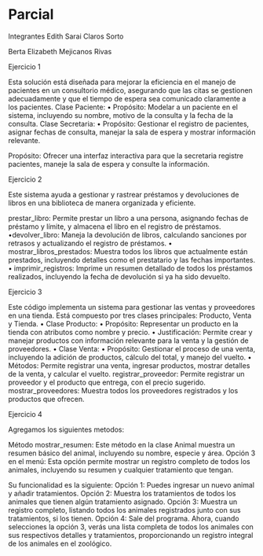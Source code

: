 # Parcial
Integrantes 
Edith Sarai Claros Sorto

Berta Elizabeth Mejicanos Rivas 

Ejercicio 1

Esta solución está diseñada para mejorar la eficiencia en el manejo de pacientes en un consultorio médico, 
asegurando que las citas se gestionen adecuadamente y que el tiempo de espera sea comunicado claramente a los pacientes.
Clase Paciente:
•	Propósito: Modelar a un paciente en el sistema, incluyendo su nombre, motivo de la consulta y la fecha de la consulta.
Clase Secretaria:
•	Propósito: Gestionar el registro de pacientes, asignar fechas de consulta, manejar la sala de espera y mostrar información relevante.

Propósito: Ofrecer una interfaz interactiva para que la secretaria registre pacientes, maneje la sala de espera y consulte la información.

Ejercicio 2

Este sistema ayuda a gestionar y rastrear préstamos y devoluciones de libros en una biblioteca de manera organizada y eficiente.

prestar_libro: Permite prestar un libro a una persona, asignando fechas de préstamo y límite, y almacena el libro en el registro de préstamos.
•devolver_libro: Maneja la devolución de libros, calculando sanciones por retrasos y actualizando el registro de préstamos.
•  mostrar_libros_prestados: Muestra todos los libros que actualmente están prestados, incluyendo detalles como el prestatario y las fechas importantes.
•  imprimir_registros: Imprime un resumen detallado de todos los préstamos realizados, incluyendo la fecha de devolución si ya ha sido devuelto.

Ejercicio 3 

Este código implementa un sistema para gestionar las ventas y proveedores en una tienda. Está compuesto por tres clases principales: Producto, Venta y Tienda.
•  Clase Producto:
•	Propósito: Representar un producto en la tienda con atributos como nombre y precio.
•	Justificación: Permite crear y manejar productos con información relevante para la venta y la gestión de proveedores.
•  Clase Venta:
•	Propósito: Gestionar el proceso de una venta, incluyendo la adición de productos, cálculo del total, y manejo del vuelto.
•	Métodos: Permite registrar una venta, ingresar productos, mostrar detalles de la venta, y calcular el vuelto.
registrar_proveedor: Permite registrar un proveedor y el producto que entrega, con el precio sugerido.
mostrar_proveedores: Muestra todos los proveedores registrados y los productos que ofrecen.

Ejercicio 4

Agregamos los siguientes metodos:

Método mostrar_resumen: Este método en la clase Animal muestra un resumen básico del animal, incluyendo su nombre, especie y área.
Opción 3 en el menú: Esta opción permite mostrar un registro completo de todos los animales, incluyendo su resumen y cualquier tratamiento que tengan.

Su funcionalidad es la siguiente:
Opción 1: Puedes ingresar un nuevo animal y añadir tratamientos.
Opción 2: Muestra los tratamientos de todos los animales que tienen algún tratamiento asignado.
Opción 3: Muestra un registro completo, listando todos los animales registrados junto con sus tratamientos, si los tienen.
Opción 4: Sale del programa.
Ahora, cuando selecciones la opción 3, verás una lista completa de todos los animales con sus respectivos detalles y tratamientos, proporcionando un registro integral de los animales en el zoológico.


